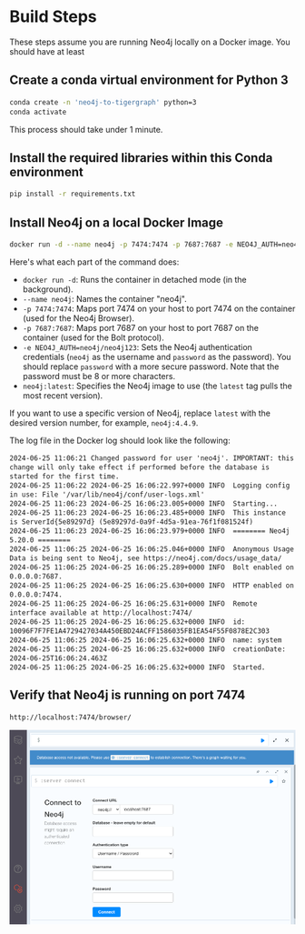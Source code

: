 # Build Steps

These steps assume you are running Neo4j locally on a Docker image.  You should have at least

## Create a conda virtual environment for Python 3

```sh
conda create -n 'neo4j-to-tigergraph' python=3
conda activate 
```

This process should take under 1 minute.

## Install the required libraries within this Conda environment

```sh
pip install -r requirements.txt
```

## Install Neo4j on a local Docker Image

```sh
docker run -d --name neo4j -p 7474:7474 -p 7687:7687 -e NEO4J_AUTH=neo4j/neo4j123 neo4j:latest
```

Here's what each part of the command does:

-   `docker run -d`: Runs the container in detached mode (in the background).
-   `--name neo4j`: Names the container "neo4j".
-   `-p 7474:7474`: Maps port 7474 on your host to port 7474 on the container (used for the Neo4j Browser).
-   `-p 7687:7687`: Maps port 7687 on your host to port 7687 on the container (used for the Bolt protocol).
-   `-e NEO4J_AUTH=neo4j/neo4j123`: Sets the Neo4j authentication credentials (`neo4j` as the username and `password` as the password). You should replace `password` with a more secure password.  Note that the password must be 8 or more characters.
-   `neo4j:latest`: Specifies the Neo4j image to use (the `latest` tag pulls the most recent version).

If you want to use a specific version of Neo4j, replace `latest` with the desired version number, for example, `neo4j:4.4.9`.

The log file in the Docker log should look like the following:

```
2024-06-25 11:06:21 Changed password for user 'neo4j'. IMPORTANT: this change will only take effect if performed before the database is started for the first time.
2024-06-25 11:06:22 2024-06-25 16:06:22.997+0000 INFO  Logging config in use: File '/var/lib/neo4j/conf/user-logs.xml'
2024-06-25 11:06:23 2024-06-25 16:06:23.005+0000 INFO  Starting...
2024-06-25 11:06:23 2024-06-25 16:06:23.485+0000 INFO  This instance is ServerId{5e89297d} (5e89297d-0a9f-4d5a-91ea-76f1f081524f)
2024-06-25 11:06:23 2024-06-25 16:06:23.979+0000 INFO  ======== Neo4j 5.20.0 ========
2024-06-25 11:06:25 2024-06-25 16:06:25.046+0000 INFO  Anonymous Usage Data is being sent to Neo4j, see https://neo4j.com/docs/usage_data/
2024-06-25 11:06:25 2024-06-25 16:06:25.289+0000 INFO  Bolt enabled on 0.0.0.0:7687.
2024-06-25 11:06:25 2024-06-25 16:06:25.630+0000 INFO  HTTP enabled on 0.0.0.0:7474.
2024-06-25 11:06:25 2024-06-25 16:06:25.631+0000 INFO  Remote interface available at http://localhost:7474/
2024-06-25 11:06:25 2024-06-25 16:06:25.632+0000 INFO  id: 10096F7F7FE1A4729427034A450EBD24ACFF1586035FB1EA54F55F0878E2C303
2024-06-25 11:06:25 2024-06-25 16:06:25.632+0000 INFO  name: system
2024-06-25 11:06:25 2024-06-25 16:06:25.632+0000 INFO  creationDate: 2024-06-25T16:06:24.463Z
2024-06-25 11:06:25 2024-06-25 16:06:25.632+0000 INFO  Started.
```

## Verify that Neo4j is running on port 7474

```sh
http://localhost:7474/browser/
```

![](./img/neo4j-console.png)

